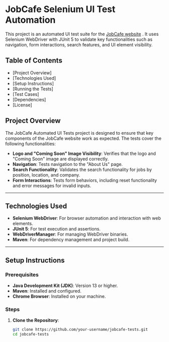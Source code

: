 # JobCafe Selenium UI Test Automation
This project is an automated UI test suite for the [JobCafe website](http://167.99.178.249:3000/) . It uses Selenium WebDriver with JUnit 5 to validate key functionalities such as navigation, form interactions, search features, and UI element visibility.

## Table of Contents
- [Project Overview]
- [Technologies Used]
- [Setup Instructions]
- [Running the Tests]
- [Test Cases]
- [Dependencies]
- [License]

## Project Overview
The JobCafe Automated UI Tests project is designed to ensure that key components of the JobCafe website work as expected. The tests cover the following functionalities:

- **Logo and "Coming Soon" Image Visibility**: Verifies that the logo and "Coming Soon" image are displayed correctly.
- **Navigation**: Tests navigation to the "About Us" page.
- **Search Functionality**: Validates the search functionality for jobs by position, location, and company.
- **Form Interactions**: Tests form behaviors, including reset functionality and error messages for invalid inputs.

---

## Technologies Used

- **Selenium WebDriver**: For browser automation and interaction with web elements.
- **JUnit 5**: For test execution and assertions.
- **WebDriverManager**: For managing WebDriver binaries.
- **Maven**: For dependency management and project build.

---

## Setup Instructions

### Prerequisites

- **Java Development Kit (JDK)**: Version 13 or higher.
- **Maven**: Installed and configured.
- **Chrome Browser**: Installed on your machine.

### Steps

1. **Clone the Repository**:
   ```bash
   git clone https://github.com/your-username/jobcafe-tests.git
   cd jobcafe-tests
